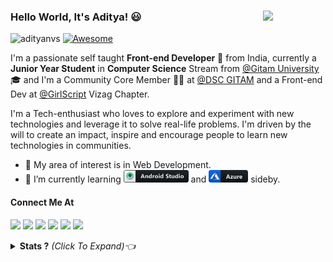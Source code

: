 ### Hello World, It's Aditya! 😃 <img align='right' src='https://gist.github.com/AdityaNVS/f5b585d1082da2dffffea32434f37956/raw/7f9552d0a179b4f84059259fa878199e369b069c/GitHub-logo.gif' width='100"'>
<img src="https://komarev.com/ghpvc/?username=adityanvs" alt="adityanvs" />  [![Awesome](https://cdn.rawgit.com/sindresorhus/awesome/d7305f38d29fed78fa85652e3a63e154dd8e8829/media/badge.svg)](https://github.com/sindresorhus/awesome) <!-- These Badges Ain't Working Anymore [![Repos Badge](https://badges.pufler.dev/repos/theAdityaNVS)](https://badges.pufler.dev) [![Years Badge](https://badges.pufler.dev/years/theAdityaNVS)](https://badges.pufler.dev) -->

I'm a passionate self taught **Front-end Developer** 🚀 from India, currently a **Junior Year Student** in **Computer Science** Stream from [@Gitam University](https://www.gitam.edu/) 🎓 and I'm a Community Core Member 🙋‍♂️ at [@DSC GITAM](https://github.com/dsc-gitam) and a Front-end Dev at [@GirlScript](https://github.com/girlscript)  Vizag Chapter. 

I'm a Tech-enthusiast who loves to explore and experiment with new technologies and leverage it to solve real-life problems. I'm driven by the will to create an impact, inspire and encourage people to learn new technologies in communities. 

- 🔭 My area of interest is in Web Development. 
- 🌱 I’m currently learning <img src="https://raw.githubusercontent.com/MikeCodesDotNET/ColoredBadges/master/svg/dev/tools/android_studio_colour.svg" alt="android_studio_colour" height="20px" width="auto">
  </a> and <img src="https://raw.githubusercontent.com/MikeCodesDotNET/ColoredBadges/master/svg/dev/services/azure.svg" alt="azure" height="20px" width="auto"> sideby.

#### Connect Me At 
[<img src = "https://img.shields.io/badge/Mail_Me-red.svg?&style=for-the-badge&logo=gmail&logoColor=white">](mailto:aditya.nadamuni@gmail.com)
[<img src= "https://img.shields.io/badge/-linkedin-blue.svg?&style=for-the-badge&logo=linkedin&logoColor=white">](https://www.linkedin.com/in/adityanvs/) [<img src = "https://img.shields.io/badge/twitter-1ca0f1.svg?&style=for-the-badge&logo=twitter&logoColor=white">](https://www.twitter.com/theadityanvs/) [<img src = "https://img.shields.io/badge/instagram-D7008A.svg?&style=for-the-badge&logo=instagram&logoColor=white">](https://www.instagram.com/aditya.nvs/) [<img src = "https://img.shields.io/badge/FACEBOOK-1090EF?style=for-the-badge&labelColor=7289daA&logo=Facebook&logoColor=white&link=https://www.facebook.com/adityanvs)">](https://www.facebook.com/adityanvs) [<img src = "https://img.shields.io/badge/A6ITYo-7289da?style=for-the-badge&labelColor=7289daA&logo=Discord&logoColor=white&link=https://www.discordapp.com/)">](https://www.discordapp.com/)

<details close>
<summary><b>Stats ?</b> <i>(Click To Expand)👈</i></summary>

![Aditya's github stats](https://github-readme-stats.vercel.app/api?username=adityanvs&show_icons=true)

</details>

